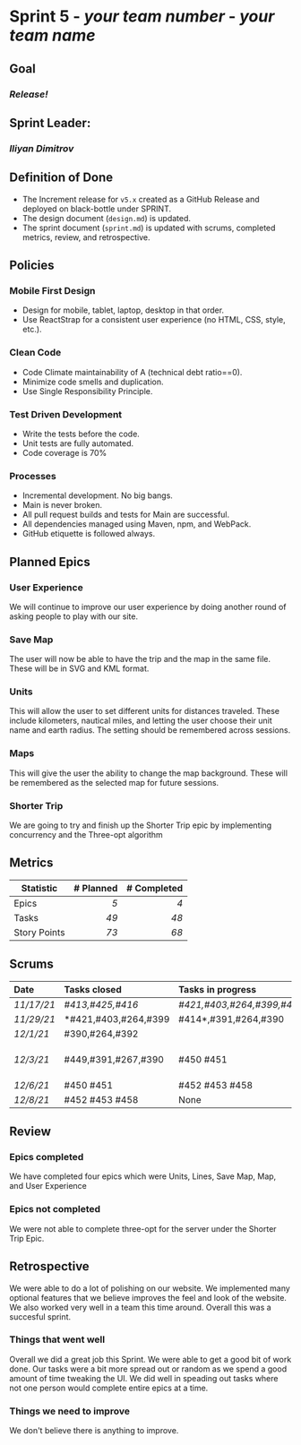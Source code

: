 # Sprint 5 - *your team number* - *your team name*

## Goal
### *Release!*

## Sprint Leader: 
### *Iliyan Dimitrov*

## Definition of Done

* The Increment release for `v5.x` created as a GitHub Release and deployed on black-bottle under SPRINT.
* The design document (`design.md`) is updated.
* The sprint document (`sprint.md`) is updated with scrums, completed metrics, review, and retrospective.

## Policies

### Mobile First Design
* Design for mobile, tablet, laptop, desktop in that order.
* Use ReactStrap for a consistent user experience (no HTML, CSS, style, etc.).

### Clean Code
* Code Climate maintainability of A (technical debt ratio==0).
* Minimize code smells and duplication.
* Use Single Responsibility Principle.

### Test Driven Development
* Write the tests before the code.
* Unit tests are fully automated.
* Code coverage is 70%

### Processes
* Incremental development.  No big bangs.
* Main is never broken. 
* All pull request builds and tests for Main are successful.
* All dependencies managed using Maven, npm, and WebPack.
* GitHub etiquette is followed always.


## Planned Epics

### User Experience
We will continue to improve our user experience by doing another round of asking people to play with our site.

### Save Map
The user will now be able to have the trip and the map in the same file. These will be in SVG and KML format.

### Units
This will allow the user to set different units for distances traveled. These include kilometers, nautical miles, and letting the user choose their unit name and earth radius. The setting should be remembered across sessions.

### Maps
This will give the user the ability to change the map background. These will be remembered as the selected map for future sessions.

### Shorter Trip
We are going to try and finish up the Shorter Trip epic by implementing concurrency and the Three-opt algorithm

## Metrics

| Statistic | # Planned | # Completed |
| --- | ---: | ---: |
| Epics | *5* | *4* |
| Tasks |  *49*   | *48* | 
| Story Points |  *73*  | *68* | 


## Scrums

| Date | Tasks closed  | Tasks in progress | Impediments |
| :--- | :--- | :--- | :--- |
| *11/17/21* | *#413,#425,#416* | *#421,#403,#264,#399,#414* | None | 
| *11/29/21* | *#421,#403,#264,#399 | #414*,#391,#264,#390 | None | 
| *12/1/21* | #390,#264,#392 |  | None | 
| *12/3/21* | #449,#391,#267,#390 | #450 #451 | Collapsing Map Preview Mode | 
| *12/6/21* | #450 #451 | #452 #453 #458 | None | 
| *12/8/21* | #452 #453 #458 | None | None | 


## Review

### Epics completed  
We have completed four epics which were Units, Lines, Save Map, Map, and User Experience

### Epics not completed 
We were not able to complete three-opt for the server under the Shorter Trip Epic.

## Retrospective
We were able to do a lot of polishing on our website. We implemented many optional features that we believe improves the feel and look of the website. We also worked very well in a team this time around. Overall this was a succesful sprint.

### Things that went well
Overall we did a great job this Sprint. We were able to get a good bit of work done. Our tasks were a bit more spread out or random as we spend a good amount of time tweaking the UI. We did well in speading out tasks where not one person would complete entire epics at a time.

### Things we need to improve
We don't believe there is anything to improve.
